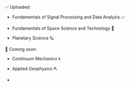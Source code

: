 ✅ Uploaded:

- Fundamentals of Signal Processing and Data Analysis 📈

- Fundamentals of Space Science and Technology 🚀

- Planetary Science 🪐

📌 Coming soon:

- Continuum Mechanics 🌀

- Applied Geophysics ⛏️
- 
